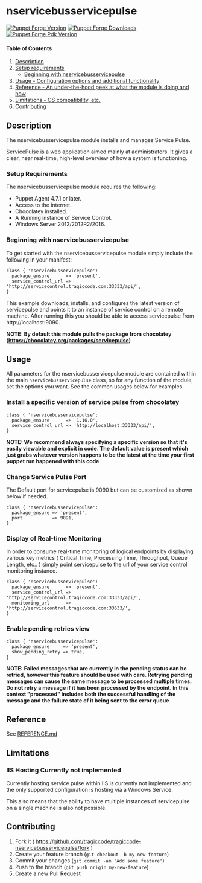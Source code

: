 # nservicebusservicepulse

[![Puppet Forge Version](http://img.shields.io/puppetforge/v/tragiccode/nservicebusservicepulse.svg)](https://forge.puppetlabs.com/tragiccode/nservicebusservicepulse)
[![Puppet Forge Downloads](https://img.shields.io/puppetforge/dt/tragiccode/nservicebusservicepulse.svg)](https://forge.puppetlabs.com/tragiccode/nservicebusservicepulse)
[![Puppet Forge Pdk Version](http://img.shields.io/puppetforge/pdk-version/tragiccode/nservicebusservicepulse.svg)](https://forge.puppetlabs.com/tragiccode/nservicebusservicepulse)

#### Table of Contents

1. [Description](#description)
1. [Setup requirements](#setup-requirements)
    * [Beginning with nservicebusservicepulse](#beginning-with-nservicebusservicepulse)
1. [Usage - Configuration options and additional functionality](#usage)
1. [Reference - An under-the-hood peek at what the module is doing and how](#reference)
1. [Limitations - OS compatibility, etc.](#limitations)
1. [Contributing](#contributing)

## Description

The nservicebusservicepulse module installs and manages Service Pulse.

ServicePulse is a web application aimed mainly at administrators. It gives a clear, near real-time, high-level overview of how a system is functioning.

### Setup Requirements

The nservicebusservicepulse module requires the following:

* Puppet Agent 4.7.1 or later.
* Access to the internet.
* Chocolatey installed.
* A Running instance of Service Control.
* Windows Server 2012/2012R2/2016.

### Beginning with nservicebusservicepulse

To get started with the nservicebusservicepulse module simply include the following in your manifest:

```puppet
class { 'nservicebusservicepulse':
  package_ensure      => 'present',
  service_control_url => 'http://servicecontrol.tragiccode.com:33333/api/',
}
```

This example downloads, installs, and configures the latest version of servicepulse and points it to an instance of service control on a remote machine.  After running this you should be able to access servicepulse from http://localhost:9090.

**NOTE: By default this module pulls the package from chocolatey (https://chocolatey.org/packages/servicepulse)**

## Usage

All parameters for the nservicebusservicepulse module are contained within the main `nservicebusservicepulse` class, so for any function of the module, set the options you want. See the common usages below for examples.

### Install a specific version of service pulse from chocolatey

```puppet
class { 'nservicebusservicepulse':
  package_ensure      => '1.16.0',
  service_control_url => 'http://localhost:33333/api/',
}
```

**NOTE: We recommend always specifying a specific version so that it's easily viewable and explicit in code.  The default value is present which just grabs whatever version happens to be the latest at the time your first puppet run happened with this code**

### Change Service Pulse Port

The Default port for servicepulse is 9090 but can be customized as shown below if needed.

```puppet
class { 'nservicebusservicepulse':
  package_ensure => 'present',
  port           => 9091,
}
```

### Display of Real-time Monitoring

In order to consume real-time monitoring of logical endpoints by displaying various key metrics ( Critical Time, Processing Time, Throughput, Queue Length, etc.. ) simply point servicepulse to the url of your service control monitoring instance.

```puppet
class { 'nservicebusservicepulse':
  package_ensure      => 'present',
  service_control_url => 'http://servicecontrol.tragiccode.com:33333/api/',
  monitoring_url      => 'http://servicecontrol.tragiccode.com:33633/',
}
```

### Enable pending retries view

```puppet
class { 'nservicebusservicepulse':
  package_ensure     => 'present',
  show_pending_retry => true,
}
```

**NOTE: Failed messages that are currently in the pending status can be retried, however this feature should be used with care. Retrying pending messages can cause the same message to be processed multiple times. Do not retry a message if it has been processed by the endpoint. In this context "processed" includes both the successful handling of the message and the failure state of it being sent to the error queue**

## Reference

See [REFERENCE.md](REFERENCE.md)

## Limitations

### IIS Hosting Currently not implemented

Currently hosting service pulse within IIS is currently not implemented and the only supported configuration is hosting via a Windows Service.

This also means that the ability to have multiple instances of servicepulse on a single machine is also not possible.

## Contributing

1. Fork it ( https://github.com/tragiccode/tragiccode-nservicebusservicepulse/fork )
2. Create your feature branch (`git checkout -b my-new-feature`)
3. Commit your changes (`git commit -am 'Add some feature'`)
4. Push to the branch (`git push origin my-new-feature`)
5. Create a new Pull Request
